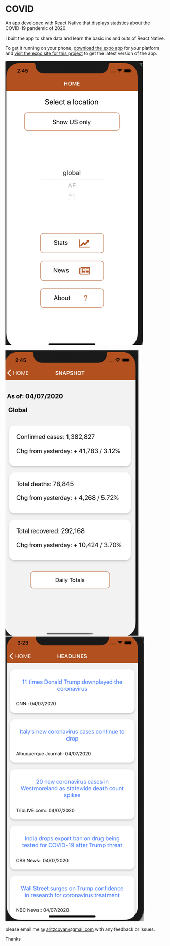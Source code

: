 # COVID

An app developed with React Native that displays statistics about the COVID-19 pandemic of 2020.

I built the app to share data and learn the basic ins and outs of React Native.

To get it running on your phone, [download the expo app](https://expo.io) for your platform and [visit the expo site for this project](https://expo.io/@aritzcovan/COVIDTracker) to get the latest version of the app.

![Home](./assets/homescreen.png?raw=true)

![SnapShot](./assets/snapshotScreen.png?raw=true)
![SnapShot](./assets/NewsScreen.png?raw=true)

please email me @ aritzcovan@gmail.com with any feedback or issues.

Thanks
